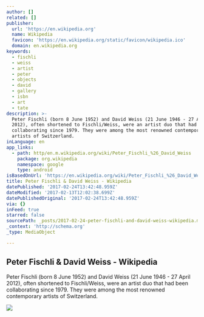 ```yaml
---
author: []
related: []
publisher:
  url: 'https://en.wikipedia.org'
  name: Wikipedia
  favicon: 'https://en.wikipedia.org/static/favicon/wikipedia.ico'
  domain: en.wikipedia.org
keywords:
  - fischli
  - weiss
  - artist
  - peter
  - objects
  - david
  - gallery
  - isbn
  - art
  - tate
description: >-
  Peter Fischli (born 8 June 1952) and David Weiss (21 June 1946 - 27 April
  2012), often shortened to Fischli/Weiss, were an artist duo that had been
  collaborating since 1979. They were among the most renowned contemporary
  artists of Switzerland.
inLanguage: en
app_links:
  - path: http/en.m.wikipedia.org/wiki/Peter_Fischli_%26_David_Weiss
    package: org.wikipedia
    namespace: google
    type: android
isBasedOnUrl: 'https://en.wikipedia.org/wiki/Peter_Fischli_%26_David_Weiss'
title: Peter Fischli & David Weiss - Wikipedia
datePublished: '2017-02-24T13:42:48.959Z'
dateModified: '2017-02-13T12:02:38.699Z'
datePublishedOriginal: '2017-02-24T13:42:48.959Z'
via: {}
inFeed: true
starred: false
sourcePath: _posts/2017-02-24-peter-fischli-and-david-weiss-wikipedia.md
_context: 'http://schema.org'
_type: MediaObject

---
```

<article style=""><h1>Peter Fischli &amp; David Weiss - Wikipedia</h1><p>Peter Fischli (born 8 June 1952) and David Weiss (21 June 1946 - 27 April 2012), often shortened to Fischli/Weiss, were an artist duo that had been collaborating since 1979. They were among the most renowned contemporary artists of Switzerland.</p><img src="https://upload.wikimedia.org/wikipedia/en/1/1e/Still_from_the_way_things_go.jpg" /></article>